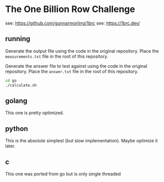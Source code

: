 # The One Billion Row Challenge

see: https://github.com/gunnarmorling/1brc
see: https://1brc.dev/

## running

Generate the output file using the code in the original repository.
Place the `measurements.txt` file in the root of this repository.

Generate the answer file to test against using the code in the original repository.
Place the `answer.txt` file in the root of this repository.

```sh
cd go
./calculate.sh
```

## golang

This one is pretty optimized.

## python

This is the absolute simplest (but slow implementation).
Maybe optimize it later.

## c

This one was ported from go but is only single threaded

